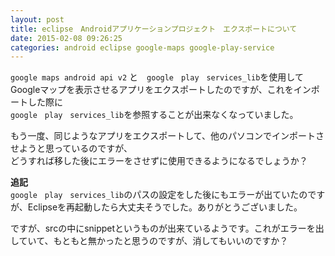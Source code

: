 ```yaml
---
layout: post
title: eclipse　Androidアプリケーションプロジェクト　エクスポートについて
date: 2015-02-08 09:26:25
categories: android eclipse google-maps google-play-service
---
```

<p><code>google maps android api v2</code> と　<code>google　play　services_lib</code>を使用して<br>
Googleマップを表示させるアプリをエクスポートしたのですが、これをインポートした際に<br>
<code>google　play　services_lib</code>を参照することが出来なくなっていました。</p>

<p>もう一度、同じようなアプリをエクスポートして、他のパソコンでインポートさせようと思っているのですが、<br>
どうすれば移した後にエラーをさせずに使用できるようになるでしょうか？</p>

<p><strong>追記</strong><br>
<code>google　play　services_lib</code>のパスの設定をした後にもエラーが出ていたのですが、Eclipseを再起動したら大丈夫そうでした。ありがとうございました。</p>

<p>ですが、srcの中にsnippetというものが出来ているようです。これがエラーを出していて、もともと無かったと思うのですが、消してもいいのですか？</p>
